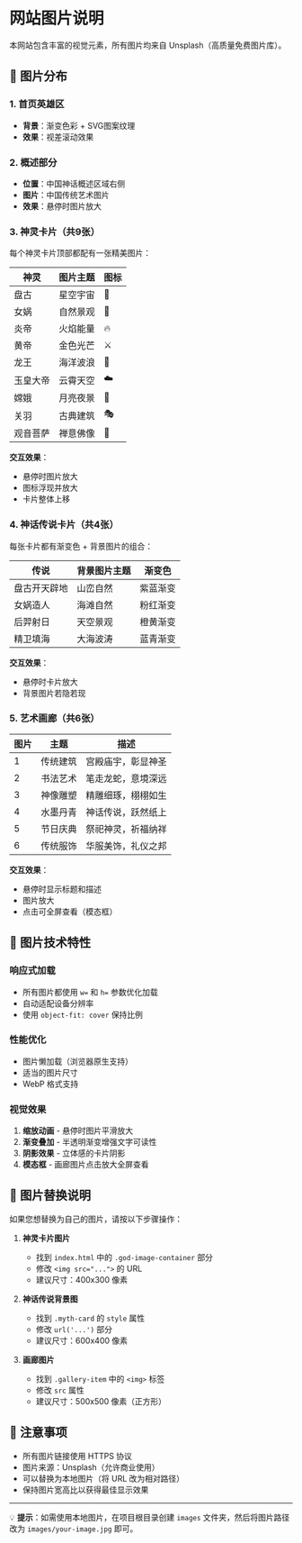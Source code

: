 # 网站图片说明

本网站包含丰富的视觉元素，所有图片均来自 Unsplash（高质量免费图片库）。

## 📸 图片分布

### 1. 首页英雄区
- **背景**：渐变色彩 + SVG图案纹理
- **效果**：视差滚动效果

### 2. 概述部分
- **位置**：中国神话概述区域右侧
- **图片**：中国传统艺术图片
- **效果**：悬停时图片放大

### 3. 神灵卡片（共9张）
每个神灵卡片顶部都配有一张精美图片：

| 神灵 | 图片主题 | 图标 |
|------|----------|------|
| 盘古 | 星空宇宙 | 🌟 |
| 女娲 | 自然景观 | 👸 |
| 炎帝 | 火焰能量 | 🔥 |
| 黄帝 | 金色光芒 | ⚔️ |
| 龙王 | 海洋波浪 | 🌊 |
| 玉皇大帝 | 云霄天空 | ☁️ |
| 嫦娥 | 月亮夜景 | 🌙 |
| 关羽 | 古典建筑 | 🎭 |
| 观音菩萨 | 禅意佛像 | 🙏 |

**交互效果**：
- 悬停时图片放大
- 图标浮现并放大
- 卡片整体上移

### 4. 神话传说卡片（共4张）
每张卡片都有渐变色 + 背景图片的组合：

| 传说 | 背景图片主题 | 渐变色 |
|------|--------------|--------|
| 盘古开天辟地 | 山峦自然 | 紫蓝渐变 |
| 女娲造人 | 海滩自然 | 粉红渐变 |
| 后羿射日 | 天空景观 | 橙黄渐变 |
| 精卫填海 | 大海波涛 | 蓝青渐变 |

**交互效果**：
- 悬停时卡片放大
- 背景图片若隐若现

### 5. 艺术画廊（共6张）

| 图片 | 主题 | 描述 |
|------|------|------|
| 1 | 传统建筑 | 宫殿庙宇，彰显神圣 |
| 2 | 书法艺术 | 笔走龙蛇，意境深远 |
| 3 | 神像雕塑 | 精雕细琢，栩栩如生 |
| 4 | 水墨丹青 | 神话传说，跃然纸上 |
| 5 | 节日庆典 | 祭祀神灵，祈福纳祥 |
| 6 | 传统服饰 | 华服美饰，礼仪之邦 |

**交互效果**：
- 悬停时显示标题和描述
- 图片放大
- 点击可全屏查看（模态框）

## 🎨 图片技术特性

### 响应式加载
- 所有图片都使用 `w=` 和 `h=` 参数优化加载
- 自动适配设备分辨率
- 使用 `object-fit: cover` 保持比例

### 性能优化
- 图片懒加载（浏览器原生支持）
- 适当的图片尺寸
- WebP 格式支持

### 视觉效果
1. **缩放动画** - 悬停时图片平滑放大
2. **渐变叠加** - 半透明渐变增强文字可读性
3. **阴影效果** - 立体感的卡片阴影
4. **模态框** - 画廊图片点击放大全屏查看

## 🔧 图片替换说明

如果您想替换为自己的图片，请按以下步骤操作：

1. **神灵卡片图片**
   - 找到 `index.html` 中的 `.god-image-container` 部分
   - 修改 `<img src="...">` 的 URL
   - 建议尺寸：400x300 像素

2. **神话传说背景图**
   - 找到 `.myth-card` 的 `style` 属性
   - 修改 `url('...')` 部分
   - 建议尺寸：600x400 像素

3. **画廊图片**
   - 找到 `.gallery-item` 中的 `<img>` 标签
   - 修改 `src` 属性
   - 建议尺寸：500x500 像素（正方形）

## 📝 注意事项

- 所有图片链接使用 HTTPS 协议
- 图片来源：Unsplash（允许商业使用）
- 可以替换为本地图片（将 URL 改为相对路径）
- 保持图片宽高比以获得最佳显示效果

---

💡 **提示**：如需使用本地图片，在项目根目录创建 `images` 文件夹，然后将图片路径改为 `images/your-image.jpg` 即可。


